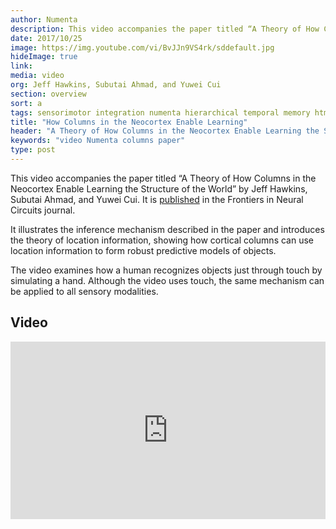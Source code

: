 ```yaml
---
author: Numenta
description: This video accompanies the paper titled “A Theory of How Columns in the Neocortex Enable Learning the Structure of the World” by Jeff Hawkins, Subutai Ahmad, and Yuwei Cui.
date: 2017/10/25
image: https://img.youtube.com/vi/BvJJn9VS4rk/sddefault.jpg
hideImage: true
link:
media: video
org: Jeff Hawkins, Subutai Ahmad, and Yuwei Cui
section: overview
sort: a
tags: sensorimotor integration numenta hierarchical temporal memory htm technology nupic
title: "How Columns in the Neocortex Enable Learning"
header: "A Theory of How Columns in the Neocortex Enable Learning the Structure of the World"
keywords: "video Numenta columns paper"
type: post
---
```


This video accompanies the paper titled “A Theory of How Columns in the Neocortex Enable Learning the Structure of the World” by Jeff Hawkins, Subutai Ahmad, and Yuwei Cui. It is [published](https://doi.org/10.3389/fncir.2017.00081) in the Frontiers in Neural Circuits journal.

It illustrates the inference mechanism described in the paper and introduces the theory of location information, showing how cortical columns can use location information to form robust predictive models of objects.

The video examines how a human recognizes objects just through touch by simulating a hand. Although the video uses touch, the same mechanism can be applied to all sensory modalities.

## Video

<div class="video-container media-border">
  <iframe width="504" height="284" src="https://www.youtube.com/embed/BvJJn9VS4rk" frameborder="0" allowfullscreen></iframe>
</div>
